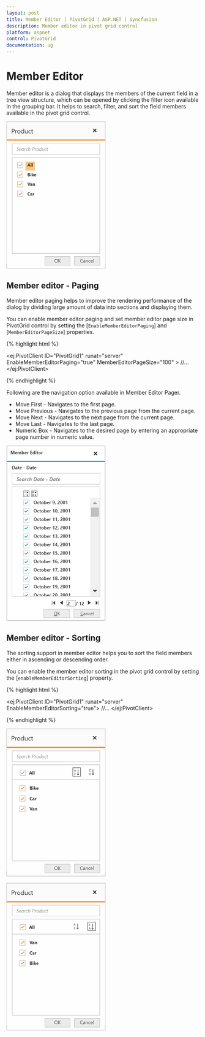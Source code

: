 ```yaml
---
layout: post
title: Member Editor | PivotGrid | ASP.NET | Syncfusion
description: Member editor in pivot grid control
platform: aspnet
control: PivotGrid
documentation: ug
---
```


# Member Editor

Member editor is a dialog that displays the members of the current field in a tree view structure, which can be opened by clicking the filter icon available in the grouping bar. It helps to search, filter, and sort the field members available in the pivot grid control.

![Member editor in pivot grid control](Member_Editor_images/member_editor.png)

## Member editor - Paging

Member editor paging helps to improve the rendering performance of the dialog by dividing large amount of data into sections and displaying them.

You can enable member editor paging and set member editor page size in PivotGrid control by setting the [`EnableMemberEditorPaging`] and [`MemberEditorPageSize`] properties.


{% highlight html %}

<ej:PivotClient ID="PivotGrid1" runat="server" EnableMemberEditorPaging="true" MemberEditorPageSize="100" >
    //...
</ej:PivotClient>

{% endhighlight %}

Following are the navigation option available in Member Editor Pager.
* Move First - Navigates to the first page.
* Move Previous - Navigates to the previous page from the current page.
* Move Next - Navigates to the next page from the current page.
* Move Last - Navigates to the last page.
* Numeric Box - Navigates to the desired page by entering an appropriate page number in numeric value.


![Paging in member editor](Member_Editor_images/member_editor_paging.png)

## Member editor - Sorting

The sorting support in member editor helps you to sort the field members either in ascending or descending order.

You can enable the member editor sorting in the pivot grid control by setting the [`enableMemberEditorSorting`] property.

{% highlight html %}

<ej:PivotClient ID="PivotGrid1" runat="server" EnableMemberEditorSorting="true">
    //...
</ej:PivotClient>

{% endhighlight %}

![Field members sorted in ascending order](Member_Editor_images/member_editor_sorting_ascending.png)

![Field members sorted in descending order](Member_Editor_images/member_editor_sorting_descending.png)